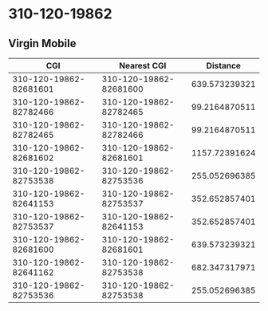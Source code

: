 # 310-120-19862
## Virgin Mobile


| CGI | Nearest CGI | Distance |
|-----|-------------|----------|
| 310-120-19862-82681601 | 310-120-19862-82681600 | 639.573239321 |
| 310-120-19862-82782466 | 310-120-19862-82782465 | 99.2164870511 |
| 310-120-19862-82782465 | 310-120-19862-82782466 | 99.2164870511 |
| 310-120-19862-82681602 | 310-120-19862-82681601 | 1157.72391624 |
| 310-120-19862-82753538 | 310-120-19862-82753536 | 255.052696385 |
| 310-120-19862-82641153 | 310-120-19862-82753537 | 352.652857401 |
| 310-120-19862-82753537 | 310-120-19862-82641153 | 352.652857401 |
| 310-120-19862-82681600 | 310-120-19862-82681601 | 639.573239321 |
| 310-120-19862-82641162 | 310-120-19862-82753538 | 682.347317971 |
| 310-120-19862-82753536 | 310-120-19862-82753538 | 255.052696385 |
